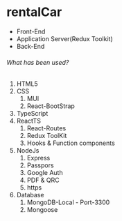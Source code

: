 # rentalCar

 

<ul>
  <li>Front-End</li>
  <li>Application Server(Redux Toolkit)</li>
  <li>Back-End</li>
</ul>


<h6>What has been used?</h6>

<ol>
  <li>HTML5</li>
  <li>CSS
      <ol>
      <li>MUI</li>
      <li>React-BootStrap</li>
    </ol>
  </li>
 <li>TypeScript</li>
 <li>ReactTS
  <ol>
  <li>React-Routes</li>
  <li>Redux ToolKit</li>
  <li>Hooks & Function components</li>
  </ol>
 </li>
 
  <li>NodeJs
  <ol>
   <li>Express</li>
   <li>Passpors</li>
   <li>Google Auth</li>
   <li>PDF & QRC</li>
   <li>https</li>
  </ol>
  </li>
  
  <li>Database
   <ol>
   <li>MongoDB-Local - Port-3300</li>
   <li>Mongoose</li>
   </ol>
  </li>
</ol>
